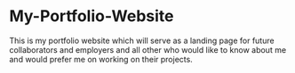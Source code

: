 # My-Portfolio-Website
This is my portfolio website which will serve as a landing page for future collaborators and employers and all other who would like to know about me and would prefer me on working on their projects.
